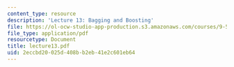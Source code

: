```yaml
---
content_type: resource
description: 'Lecture 13: Bagging and Boosting'
file: https://ol-ocw-studio-app-production.s3.amazonaws.com/courses/9-520-statistical-learning-theory-and-applications-spring-2003/2eccbd20025d408bb2eb41e2c601eb64_lecture13.pdf
file_type: application/pdf
resourcetype: Document
title: lecture13.pdf
uid: 2eccbd20-025d-408b-b2eb-41e2c601eb64
---
```

